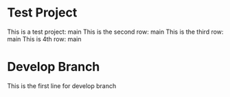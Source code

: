 # Test Project
This is a test project: main
This is the second row: main
This is the third row: main
This is 4th row: main

# Develop Branch
This is the first line for develop branch